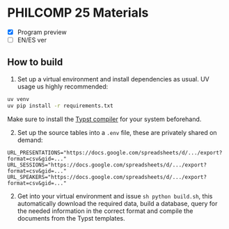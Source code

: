 # PHILCOMP 25 Materials
 - [x] Program preview
 - [ ] EN/ES ver
 
## How to build
1. Set up a virtual environment and install dependencies as usual. UV usage us highly recommended:
```sh
uv venv
uv pip install -r requirements.txt
```
Make sure to install the [Typst compiler](https://github.com/typst/typst) for your system beforehand.

2. Set up the source tables into a `.env` file, these are privately shared on demand:
```
URL_PRESENTATIONS="https://docs.google.com/spreadsheets/d/.../export?format=csv&gid=..."
URL_SESSIONS="https://docs.google.com/spreadsheets/d/.../export?format=csv&gid=..."
URL_SPEAKERS="https://docs.google.com/spreadsheets/d/.../export?format=csv&gid=..."

```

2. Get into your virtual environment and issue ```sh python build.sh```, this automatically download the required data, build a database, query for the needed information in the correct format and compile the documents from the Typst templates.
